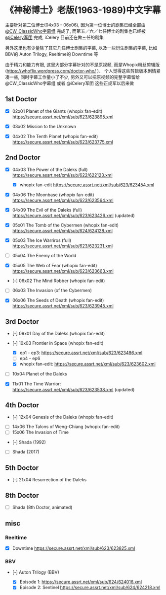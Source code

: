 
# 《神秘博士》老版(1963-1989)中文字幕

主要针对第二位博士(04x03 - 06x06), 因为第一位博士的剧集已经全部由 [@CW_ClassicWho字幕组](http://weibo.com/u/5173795657 ) 完成了, 
而第五／六／七任博士的剧集也已经被 [@iCelery军团](http://weibo.com/u/5230144369 ) 完成, iCelery 目前还在做三任的剧集

另外这里也有少量除了其它几任博士剧集的字幕, 以及一些衍生剧集的字幕, 比如BBV的 Auton Trilogy, Reeltime的 Downtime 等

由于精力和能力有限, 这里大部分字幕针对的不是原视频, 而是Whopix粉丝剪辑版(https://whoflix.wordpress.com/doctor-who/ )．
个人觉得这些剪辑版本剧情紧凑一些, 同时字幕工作量小了不少, 另外又可以把原视频的完整字幕留给 @CW_ClassicWho字幕组 或者 @iCelery军团 这些正规军以后来做


## 1st Doctor

- [x] 02x01 Planet of the Giants (whopix fan-edit) https://secure.assrt.net/xml/sub/623/623895.xml
- [x] 03x02 Mission to the Unknown 
- [x] 04x02 The Tenth Planet (whopix fan-edit)  https://secure.assrt.net/xml/sub/623/623775.xml


## 2nd Doctor

- [x] 04x03 The Power of the Daleks (full) https://secure.assrt.net/xml/sub/622/622123.xml

    - [x] whopix fan-edit https://secure.assrt.net/xml/sub/623/623454.xml

- [x] 04x06 The Moonbase (whopix fan-edit) https://secure.assrt.net/xml/sub/623/623564.xml
- [x] 04x09 The Evil of the Daleks (full) https://secure.assrt.net/xml/sub/623/623426.xml (updated)
- [x] 05x01 The Tomb of the Cybermen (whopix fan-edit)  https://secure.assrt.net/xml/sub/624/624128.xml
- [x] 05x03 The Ice Warriros (full) https://secure.assrt.net/xml/sub/623/623231.xml
- [ ] 05x04 The Enemy of the World
- [x] 05x05 The Web of Fear (whopix fan-edit) https://secure.assrt.net/xml/sub/623/623663.xml
- [-] 06x02 The Mind Robber (whopix fan-edit)
- [ ] 06x03 The Invasion (of the Cybermen)
- [x] 06x06 The Seeds of Death (whopix fan-edit) https://secure.assrt.net/xml/sub/623/623945.xml


## 3rd Doctor

- [-] 09x01 Day of the Daleks (whopix fan-edit)
- [-] 10x03 Frontier in Space (whopix fan-edit) 

    - [x] ep1 - ep3: https://secure.assrt.net/xml/sub/623/623486.xml
    - [ ] ep4 - ep6
    - [x] whopix fan-edit: https://secure.assrt.net/xml/sub/623/623602.xml

- [ ] 10x04 Planet of the Daleks
- [x] 11x01 The Time Warrior: https://secure.assrt.net/xml/sub/623/623538.xml (updated)


## 4th Doctor

- [-] 12x04 Genesis of the Daleks (whopix fan-edit)
- [ ] 14x06 The Talons of Weng-Chiang (whopix fan-edit)
- [ ] 15x06 The Invasion of Time
- [-] Shada (1992) 
- [ ] Shada (2017)


## 5th Doctor

- [-] 21x04 Resurrection of the Daleks


## 8th Doctor

- [ ] Shada (8th Doctor, animated)


## misc

### Reeltime

- [x] Downtime  https://secure.assrt.net/xml/sub/623/623825.xml

### BBV

- [-] Auton Trilogy (BBV)

    - [x] Episode 1: https://secure.assrt.net/xml/sub/624/624016.xml
    - [x] Episode 2: Sentinel  https://secure.assrt.net/xml/sub/624/624218.xml
